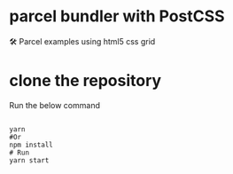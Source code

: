 # parcel bundler with PostCSS

🛠 Parcel examples using html5 css grid

# clone the repository
Run the below command
```shell

yarn 
#Or
npm install
# Run
yarn start
```
